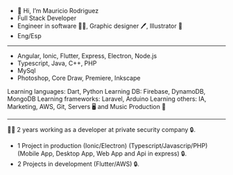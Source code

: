 - 👋 Hi, I’m Mauricio Rodriguez
- Full Stack Developer 
- Engineer in software 👨‍💻, Graphic designer 🖊️, Illustrator 📓
- Eng/Esp
------------------------------------------------------------------
- Angular, Ionic, Flutter, Express, Electron, Node.js
- Typescript, Java, C++, PHP
- MySql
- Photoshop, Core Draw, Premiere, Inkscape

Learning languages: Dart, Python
Learning DB: Firebase, DynamoDB, MongoDB
Learning frameworks: Laravel, Arduino
Learning others: IA, Marketing, AWS, Git, Servers 🖥 and Music Production 🎹

------------------------------------------------------------------
👨‍💼 2 years working as a developer at private security company 🔒.

- 1 Project in production (Ionic/Electron) (Typescript/Javascrip/PHP) (Mobile App, Desktop App, Web App and Api in express) 🔒.
- 2 Projects in development (Flutter/AWS) 🔒.
<!---
dragonnmau/dragonnmau is a ✨ special ✨ repository because its `README.md` (this file) appears on your GitHub profile.
You can click the Preview link to take a look at your changes.
--->
